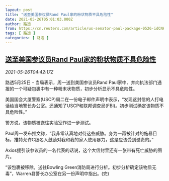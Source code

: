 ```yaml
---
layout: post
title: "送至美国参议员Rand Paul家的粉状物质不具危险性"
date: 2021-05-26T05:01:03.000Z
author: 路透
from: https://cn.reuters.com/article/us-senator-paul-package-0526-idCNKCS2D70BC
tags: [ 路透 ]
categories: [ 路透 ]
---
```

<!--1622005263000-->
[送至美国参议员Rand Paul家的粉状物质不具危险性](https://cn.reuters.com/article/us-senator-paul-package-0526-idCNKCS2D70BC)
------

<div>
<div><i>2021-05-26T04:42:17Z</i></div><p>路透5月25日 - 当局表示，周一送到美国参议员Rand Paul家中、并向执法部门通报的一个可疑包裹中有一种粉末状物质，初步分析显示不具危险性。</p><p>美国国会大厦警察(USCP)周二在一份电子邮件声明中表示，“发现这封信的人打电话给当地警长办公室。还通知了USCP和联邦调查局(FBI)。初步测试确定该物质不具危险性。”</p><p>警方说，该物质被送往实验室作进一步测试。</p><p>Paul周一发布推文称，“我非常认真地对待这些威胁。身为一再被针对的施暴目标，推特允许C级名人鼓励对我和我的家人使用暴力，这是应该受到谴责的。”</p><p>Axios援引该参议员的一名代表的话说，这个大信封里还有一张带有死亡威胁的图片。</p><p>“该包裹被移除，送往Bowling Green消防局进行分析。初步分析确定该物质无毒”，Warren县警长办公室在另一份声明中指出。(完)</p>
</div>
